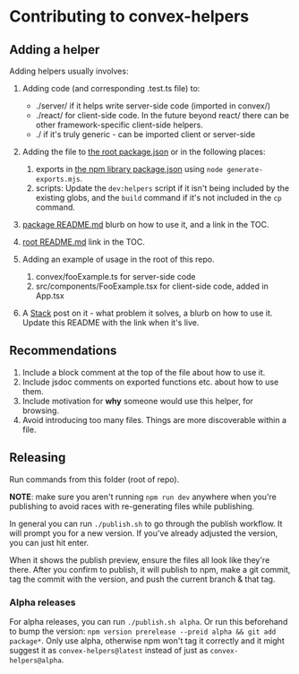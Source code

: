 # Contributing to convex-helpers

## Adding a helper

Adding helpers usually involves:

1. Adding code (and corresponding .test.ts file) to:

   - ./server/ if it helps write server-side code (imported in convex/)
   - ./react/ for client-side code. In the future beyond react/ there can be other framework-specific client-side helpers.
   - ./ if it's truly generic - can be imported client or server-side

2. Adding the file to [the root package.json](./package.json)
   or
   in the following places:

   1. exports in [the npm library package.json](./packages/convex-helpers/package.json)
      using `node generate-exports.mjs`.
   2. scripts: Update the `dev:helpers` script if it isn't being included by the existing
      globs, and the `build` command if it's not included in the `cp` command.

3. [package README.md](./packages/convex-helpers/README.md) blurb on how to use it, and a link in the TOC.
4. [root README.md](./README.md) link in the TOC.
5. Adding an example of usage in the root of this repo.

   1. convex/fooExample.ts for server-side code
   1. src/components/FooExample.tsx for client-side code, added in App.tsx

6. A [Stack](https://stack.convex.dev) post on it - what problem it solves,
   a blurb on how to use it. Update this README with the link when it's live.

## Recommendations

1. Include a block comment at the top of the file about how to use it.
2. Include jsdoc comments on exported functions etc. about how to use them.
3. Include motivation for **why** someone would use this helper, for browsing.
4. Avoid introducing too many files. Things are more discoverable within a file.

## Releasing

Run commands from this folder (root of repo).

**NOTE**: make sure you aren't running `npm run dev` anywhere when you're
publishing to avoid races with re-generating files while publishing.

In general you can run `./publish.sh` to go through the publish workflow.
It will prompt you for a new version. If you've already adjusted the version,
you can just hit enter.

When it shows the publish preview, ensure the files all look like they're there.
After you confirm to publish, it will publish to npm, make a git commit,
tag the commit with the version, and push the current branch & that tag.

### Alpha releases

For alpha releases, you can run `./publish.sh alpha`.
Or run this beforehand to bump the version:
`npm version prerelease --preid alpha && git add package*`.
Only use alpha, otherwise npm won't tag it correctly and it might suggest it as
`convex-helpers@latest` instead of just as `convex-helpers@alpha`.
